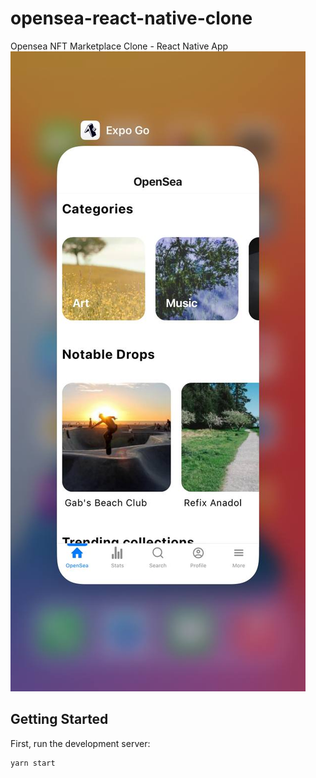 # opensea-react-native-clone
Opensea NFT Marketplace Clone - React Native App
![Coinbase clone](https://github.com/rvslan/opensea-react-native-clone/blob/main/screenshot.jpeg?raw=true)

## Getting Started

First, run the development server:

```bash
yarn start